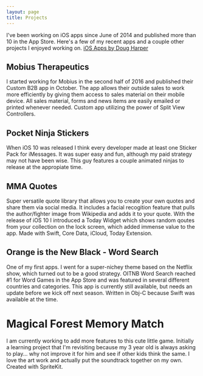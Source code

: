 ```yaml
---
layout: page
title: Projects
---
```


I've been working on iOS apps since June of 2014 and published more than 10 in the App Store.  Here's a few of my recent apps and a couple other projects I enjoyed working on.  [iOS Apps by Doug Harper](https://itunes.apple.com/us/developer/doug-harper/id885299622 "iOS Apps by Doug Harper")

## Mobius Therapeutics

I started working for Mobius in the second half of 2016 and published their Custom B2B app in October.  The app allows their outside sales to work more efficiently by giving them access to sales material on their mobile device.  All sales material, forms and news items are easily emailed or printed whenever needed.  Custom app utilizing the power of Split View Controllers.

## Pocket Ninja Stickers
When iOS 10 was released I think every developer made at least one Sticker Pack for iMessages.  It was super easy and fun, although my paid strategy may not have been wise.  This guy features a couple animated ninjas to release at the appropiate time.  

## MMA Quotes 

Super versatile quote library that allows you to create your own quotes and share them via social media. It includes a facial recogition feature that pulls the author/fighter image from Wikipedia and adds it to your quote.  With the release of iOS 10 I introduced a Today Widget which shows random qoutes from your collection on the lock screen, which added immense value to the app.  Made with Swift, Core Data, iCloud, Today Extension.

## Orange is the New Black - Word Search

One of my first apps.  I went for a super-nichey theme based on the Netflix show, which turned out to be a good strategy.  OITNB Word Search reached #1 for Word Games in the App Store and was featured in several different countries and categories.  This app is currently still available, but needs an update before we kick off next season.  Written in Obj-C because Swift was available at the time.

# Magical Forest Memory Match 

I am currently working to add more features to this cute little game.  Initially a learning project that I'm revisiting because my 3 year old is always asking to play... why not improve it for him and see if other kids think the same.  I love the art work and actually put the soundtrack together on my own.  Created with SpriteKit. 



